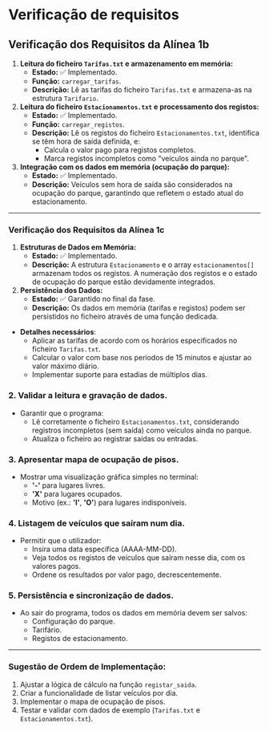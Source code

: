 # Verificação de requisitos

## **Verificação dos Requisitos da Alínea 1b**

1. **Leitura do ficheiro `Tarifas.txt` e armazenamento em memória:**
    - **Estado:** ✅ Implementado.
    - **Função:** `carregar_tarifas`.
    - **Descrição:** Lê as tarifas do ficheiro `Tarifas.txt` e armazena-as na estrutura `Tarifario`.
2. **Leitura do ficheiro `Estacionamentos.txt` e processamento dos registos:**
    - **Estado:** ✅ Implementado.
    - **Função:** `carregar_registos`.
    - **Descrição:** Lê os registos do ficheiro `Estacionamentos.txt`, identifica se têm hora de saída definida, e:
        - Calcula o valor pago para registos completos.
        - Marca registos incompletos como "veículos ainda no parque".
3. **Integração com os dados em memória (ocupação do parque):**
    - **Estado:** ✅ Implementado.
    - **Descrição:** Veículos sem hora de saída são considerados na ocupação do parque, garantindo que refletem o estado atual do estacionamento.

---

### **Verificação dos Requisitos da Alínea 1c**

1. **Estruturas de Dados em Memória:**
    - **Estado:** ✅ Implementado.
    - **Descrição:** A estrutura `Estacionamento` e o array `estacionamentos[]` armazenam todos os registos. A numeração dos registos e o estado de ocupação do parque estão devidamente integrados.
2. **Persistência dos Dados:**
    - **Estado:** ✅ Garantido no final da fase.
    - **Descrição:** Os dados em memória (tarifas e registos) podem ser persistidos no ficheiro através de uma função dedicada.
- **Detalhes necessários**:
    - Aplicar as tarifas de acordo com os horários especificados no ficheiro `Tarifas.txt`.
    - Calcular o valor com base nos períodos de 15 minutos e ajustar ao valor máximo diário.
    - Implementar suporte para estadias de múltiplos dias.

### **2. Validar a leitura e gravação de dados.**

- Garantir que o programa:
    - Lê corretamente o ficheiro `Estacionamentos.txt`, considerando registros incompletos (sem saída) como veículos ainda no parque.
    - Atualiza o ficheiro ao registrar saídas ou entradas.

### **3. Apresentar mapa de ocupação de pisos.**

- Mostrar uma visualização gráfica simples no terminal:
    - **'-'** para lugares livres.
    - **'X'** para lugares ocupados.
    - Motivo (ex.: **'I'**, **'O'**) para lugares indisponíveis.

### **4. Listagem de veículos que saíram num dia.**

- Permitir que o utilizador:
    - Insira uma data específica (AAAA-MM-DD).
    - Veja todos os registos de veículos que saíram nesse dia, com os valores pagos.
    - Ordene os resultados por valor pago, decrescentemente.

### **5. Persistência e sincronização de dados.**

- Ao sair do programa, todos os dados em memória devem ser salvos:
    - Configuração do parque.
    - Tarifário.
    - Registos de estacionamento.

---

### **Sugestão de Ordem de Implementação:**

1. Ajustar a lógica de cálculo na função `registar_saida`.
2. Criar a funcionalidade de listar veículos por dia.
3. Implementar o mapa de ocupação de pisos.
4. Testar e validar com dados de exemplo (`Tarifas.txt` e `Estacionamentos.txt`).